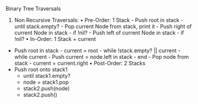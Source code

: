 Binary Tree Traversals

1. Non Recursive Traversals:
   • Pre-Order: 1 Stack - Push root in stack - until stack.empty? - Pop current Node from stack, print it - Push right of current Node in stack - if !nil? - Push left of current Node in stack - if !nil?
   • In-Order: 1 Stack + current

- Push root in stack - current = root - while !stack.empty? || current - while current - Push current = node.left in stack - end - Pop node from stack - current = current.right
  • Post-Order: 2 Stacks
- Push root onto stack1
  - until stack1.empty?
  - node = stack1.pop
  - stack2.push(node)
  - stack2.push()
